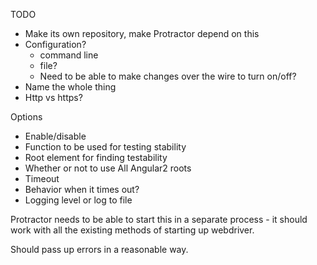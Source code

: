 TODO

 - Make its own repository, make Protractor depend on this
 - Configuration?
   - command line
   - file?
   - Need to be able to make changes over the wire to turn on/off?
 - Name the whole thing
 - Http vs https?



Options
- Enable/disable
- Function to be used for testing stability
- Root element for finding testability
- Whether or not to use All Angular2 roots
- Timeout
- Behavior when it times out?
- Logging level or log to file


Protractor needs to be able to start this in a separate process - it should
work with all the existing methods of starting up webdriver.

Should pass up errors in a reasonable way.

